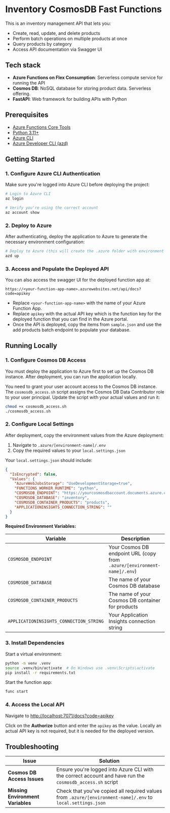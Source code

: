 # Inventory CosmosDB Fast Functions

This is an inventory management API that lets you:

- Create, read, update, and delete products
- Perform batch operations on multiple products at once
- Query products by category
- Access API documentation via Swagger UI

## Tech stack

- **Azure Functions on Flex Consumption**: Serverless compute service for running the API
- **Cosmos DB**: NoSQL database for storing product data. Serverless offering.
- **FastAPI**: Web framework for building APIs with Python

## Prerequisites

- [Azure Functions Core Tools](https://learn.microsoft.com/azure/azure-functions/functions-run-local)
- [Python 3.11+](https://www.python.org/downloads/)
- [Azure CLI](https://learn.microsoft.com/cli/azure/install-azure-cli)
- [Azure Developer CLI (azd)](https://learn.microsoft.com/azure/developer/azure-developer-cli/install-azd)

## Getting Started

### 1. Configure Azure CLI Authentication

Make sure you're logged into Azure CLI before deploying the project:

```bash
# Login to Azure CLI
az login

# Verify you're using the correct account
az account show
```

### 2. Deploy to Azure

After authenticating, deploy the application to Azure to generate the necessary environment configuration:

```bash
# Deploy to Azure (this will create the .azure folder with environment settings)
azd up
```

### 3. Access and Populate the Deployed API

You can also access the swagger UI for the deployed function app at:

```plaintext
https://<your-function-app-name>.azurewebsites.net/api/docs?code=apikey
```

- Replace `<your-function-app-name>` with the name of your Azure Function App.
- Replace `apikey` with the actual API key which is the function key for the deployed function that you can find in the Azure portal.
- Once the API is deployed, copy the items from `sample.json` and use the add products batch endpoint to populate your database.

## Running Locally

### 1. Configure Cosmos DB Access

You must deploy the application to Azure first to set up the Cosmos DB instance. After deployment, you can run the application locally.

You need to grant your user account access to the Cosmos DB instance. The `cosmosdb_access.sh` script assigns the Cosmos DB Data Contributor role to your user principal. Update the script with your actual values and run it:

```bash
chmod +x cosmosdb_access.sh
./cosmosdb_access.sh
```

### 2. Configure Local Settings

After deployment, copy the environment values from the Azure deployment:

1. Navigate to `.azure/[environment-name]/.env`
2. Copy the required values to your `local.settings.json`

Your `local.settings.json` should include:

```json
{
  "IsEncrypted": false,
  "Values": {
    "AzureWebJobsStorage": "UseDevelopmentStorage=true",
    "FUNCTIONS_WORKER_RUNTIME": "python",
    "COSMOSDB_ENDPOINT": "https://yourcosmosdbaccount.documents.azure.com:443/",
    "COSMOSDB_DATABASE": "inventory",
    "COSMOSDB_CONTAINER_PRODUCTS": "products",
    "APPLICATIONINSIGHTS_CONNECTION_STRING": ""
  }
}
```

**Required Environment Variables:**

| Variable | Description |
|----------|-------------|
| `COSMOSDB_ENDPOINT` | Your Cosmos DB endpoint URL (copy from `.azure/[environment-name]/.env`) |
| `COSMOSDB_DATABASE` | The name of your Cosmos DB database |
| `COSMOSDB_CONTAINER_PRODUCTS` | The name of your Cosmos DB container for products |
| `APPLICATIONINSIGHTS_CONNECTION_STRING` | Your Application Insights connection string |

### 3. Install Dependencies

Start a virtual environment:

```bash
python -m venv .venv
source .venv/bin/activate  # On Windows use .venv\Scripts\activate
pip install -r requirements.txt
```

Start the function app:

```bash
func start
```

### 4. Access the Local API

Navigate to [http://localhost:7071/docs?code=apikey](http://localhost:7071/docs?code=apikey)

Click on the **Authorize** button and enter the `apikey` as the value. Locally an actual API key is not required, but it is needed for the deployed version.

## Troubleshooting

| Issue | Solution |
|-------|----------|
| **Cosmos DB Access Issues** | Ensure you're logged into Azure CLI with the correct account and have run the `cosmosdb_access.sh` script |
| **Missing Environment Variables** | Check that you've copied all required values from `.azure/[environment-name]/.env` to `local.settings.json` |
